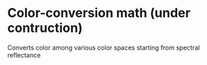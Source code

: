 # Color-conversion math (under contruction)
Converts color among various color spaces starting from spectral reflectance
